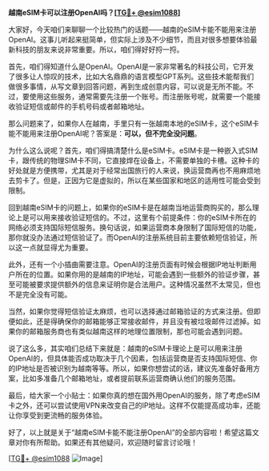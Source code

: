 **越南eSIM卡可以注册OpenAI吗？[[TG💪+ @esim1088](https://t.me/s/esim1088)]**

大家好，今天咱们来聊聊一个比较热门的话题——越南的eSIM卡能不能用来注册OpenAI。这事儿听起来挺简单，但实际上涉及不少细节，而且对很多想要体验最新科技的朋友来说非常重要。所以，咱们得好好捋一捋。

首先，咱们得知道什么是OpenAI。OpenAI是一家非常著名的科技公司，它开发了很多让人惊叹的技术，比如大名鼎鼎的语言模型GPT系列。这些技术能帮我们做很多事情，从写文章到回答问题，再到生成创意内容，可以说是无所不能。不过，要使用这些服务，通常需要先注册一个账号。而注册账号呢，就需要一个能接收验证短信或邮件的手机号码或者邮箱地址。

那么问题来了，如果你人在越南，手里只有一张越南本地的eSIM卡，这个eSIM卡能不能用来注册OpenAI呢？答案是：**可以，但不完全没问题**。

为什么这么说呢？首先，咱们得搞清楚什么是eSIM卡。eSIM卡是一种嵌入式SIM卡，跟传统的物理SIM卡不同，它直接焊在设备上，不需要单独的卡槽。这种卡的好处就是方便携带，尤其是对于经常出国旅行的人来说，换运营商再也不用麻烦地去剪卡了。但是，正因为它是虚拟的，所以在某些国家和地区的适用性可能会受到限制。

回到越南eSIM卡的问题上，如果你的eSIM卡是在越南当地运营商购买的，那么理论上是可以用来接收验证短信的。不过，这里有个前提条件：你的eSIM卡所在的网络必须支持国际短信服务。换句话说，如果运营商本身限制了国际短信的功能，那你就没办法通过短信验证了。而OpenAI的注册系统目前主要依赖短信验证，所以这一点就显得尤为重要。

此外，还有一个小插曲需要注意。OpenAI的注册页面有时候会根据IP地址判断用户所在的位置。如果你用的是越南的IP地址，可能会遇到一些额外的验证步骤，甚至可能被要求提供额外的信息来证明你是合法用户。这种情况虽然不太常见，但也不是完全没有可能。

当然，如果你觉得短信验证太麻烦，也可以选择通过邮箱验证的方式来注册。但即便如此，还是得确保你的邮箱能够正常接收邮件，并且没有被垃圾邮件过滤掉。如果你的邮箱服务商也有类似越南这样的地理位置限制，那也可能会遇到问题。

说了这么多，其实咱们总结下来就是：越南的eSIM卡理论上是可以用来注册OpenAI的，但具体能否成功取决于几个因素，包括运营商是否支持国际短信、你的IP地址是否被识别为越南等等。所以，如果你想尝试的话，建议先准备好备用方案，比如多准备几个邮箱地址，或者提前联系运营商确认他们的服务范围。

最后，给大家一个小贴士：如果你真的想在国外用OpenAI的服务，除了考虑eSIM卡之外，还可以尝试使用VPN来改变自己的IP地址。这样不仅能提高成功率，还能让你享受到更流畅的服务体验。

好了，以上就是关于“越南eSIM卡能不能注册OpenAI”的全部内容啦！希望这篇文章对你有所帮助。如果还有其他疑问，欢迎随时留言讨论哦！

[[TG💪+ @esim1088](https://t.me/s/esim1088) ![Image](https://i.postimg.cc/4NQfJmqS/Snipaste-2025-05-13-00-14-12.png)]